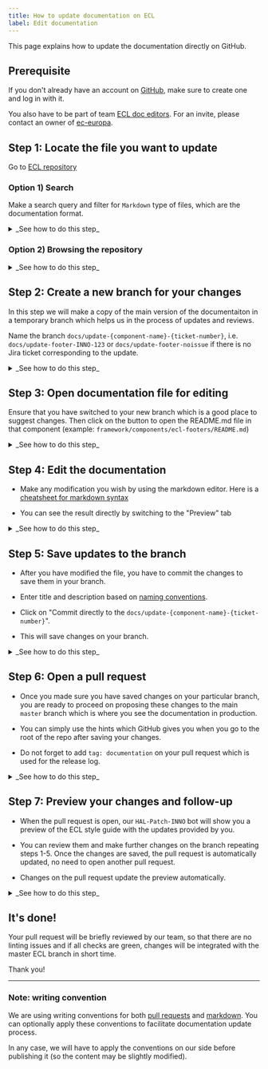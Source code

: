 ```yaml
---
title: How to update documentation on ECL
label: Edit documentation
---
```


This page explains how to update the documentation directly on GitHub.

## Prerequisite

If you don't already have an account on [GitHub](https://github.com/login), make
sure to create one and log in with it.

You also have to be part of team
[ECL doc editors](https://github.com/orgs/ec-europa/teams/ecl-doc-editors/). For
an invite, please contact an owner of
[ec-europa](https://github.com/orgs/ec-europa/people?utf8=%E2%9C%93&query=%20role%3Aowner).

## Step 1: Locate the file you want to update

Go to [ECL repository](https://github.com/ec-europa/europa-component-library)

### Option 1) Search

Make a search query and filter for `Markdown` type of files, which are the
documentation format.

<details><summary>_See how to do this step_</summary>

![Locate ECL component in GitHub repository]({{ path
'/assets/screenshots/locate-ecl-component.gif' }})

</details>

### Option 2) Browsing the repository

<details><summary>_See how to do this step_</summary>

![Brose ECL GitHub repository to find a component]({{ path
'/assets/screenshots/locate-ecl-component-browsing.gif' }})

</details>

## Step 2: Create a new branch for your changes

In this step we will make a copy of the main version of the documentaiton in a
temporary branch which helps us in the process of updates and reviews.

Name the branch `docs/update-{component-name}-{ticket-number}`, i.e.
`docs/update-footer-INNO-123` or `docs/update-footer-noissue` if there is no
Jira ticket corresponding to the update.

<details><summary>_See how to do this step_</summary>

![Create a new branch for documentation u* pdates]({{ path
'/assets/screenshots/create-new-branch.gif' }})

</details>

## Step 3: Open documentation file for editing

Ensure that you have switched to your new branch which is a good place to
suggest changes. Then click on the button to open the README.md file in that
component (example: `framework/components/ecl-footers/README.md`)

<details><summary>_See how to do this step_</summary>

![Edit documentaiton file]({{ path
'/assets/screenshots/edit-documentation-file.gif' }})

</details>

## Step 4: Edit the documentation

* Make any modification you wish by using the markdown editor. Here is a
  [cheatsheet for markdown syntax](https://guides.github.com/features/mastering-markdown/)

* You can see the result directly by switching to the "Preview" tab

<details><summary>_See how to do this step_</summary>

![Preview changes]({{ path '/assets/screenshots/edit-preview-changes.gif' }})

</details>

## Step 5: Save updates to the branch

* After you have modified the file, you have to commit the changes to save them
  in your branch.

* Enter title and description based on
  [naming conventions](https://ec-europa.github.io/europa-component-library/ec/docs/conventions/git).

* Click on "Commit directly to the
  `docs/update-{component-name}-{ticket-number}`".

* This will save changes on your branch.

<details><summary>_See how to do this step_</summary>

![Save changes to branch]({{ path
'/assets/screenshots/save-changes-on-branch.gif' }})

</details>

## Step 6: Open a pull request

* Once you made sure you have saved changes on your particular branch, you are
  ready to proceed on proposing these changes to the main `master` branch which
  is where you see the documentation in production.

* You can simply use the hints which GitHub gives you when you go to the root of
  the repo after saving your changes.

* Do not forget to add `tag: documentation` on your pull request which is used
  for the release log.

<details><summary>_See how to do this step_</summary>

![Open a pull request]({{ path '/assets/screenshots/open-pull-request.gif' }})

</details>

## Step 7: Preview your changes and follow-up

* When the pull request is open, our `HAL-Patch-INNO` bot will show you a
  preview of the ECL style guide with the updates provided by you.

* You can review them and make further changes on the branch repeating steps
  1-5. Once the changes are saved, the pull request is automatically updated, no
  need to open another pull request.

* Changes on the pull request update the preview automatically.

<details><summary>_See how to do this step_</summary>

![Preview changes]({{ path '/assets/screenshots/preview-changes.gif' }})

</details>

## It's done!

Your pull request will be briefly reviewed by our team, so that there are no
linting issues and if all checks are green, changes will be integrated with the
master ECL branch in short time.

Thank you!

---

### Note: writing convention

We are using writing conventions for both
[pull requests](https://ec-europa.github.io/europa-component-library/ec/docs/conventions/git)
and
[markdown](https://ec-europa.github.io/europa-component-library/ec/docs/conventions/markdown).
You can optionally apply these conventions to facilitate documentation update
process.

In any case, we will have to apply the conventions on our side before publishing
it (so the content may be slightly modified).
